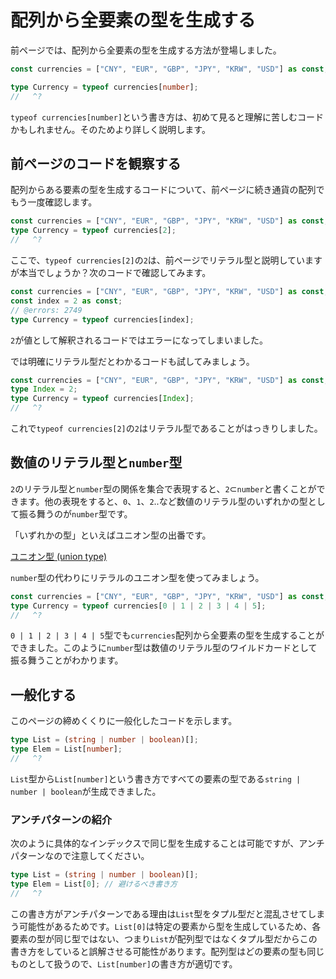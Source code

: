 # 配列から全要素の型を生成する

前ページでは、配列から全要素の型を生成する方法が登場しました。

```ts twoslash
const currencies = ["CNY", "EUR", "GBP", "JPY", "KRW", "USD"] as const;

type Currency = typeof currencies[number];
//   ^?
```

`typeof currencies[number]`という書き方は、初めて見ると理解に苦しむコードかもしれません。そのためより詳しく説明します。

## 前ページのコードを観察する

配列からある要素の型を生成するコードについて、前ページに続き通貨の配列でもう一度確認します。

```ts twoslash
const currencies = ["CNY", "EUR", "GBP", "JPY", "KRW", "USD"] as const;
type Currency = typeof currencies[2];
//   ^?
```

ここで、`typeof currencies[2]`の`2`は、前ページでリテラル型と説明していますが本当でしょうか？次のコードで確認してみます。

```ts twoslash
const currencies = ["CNY", "EUR", "GBP", "JPY", "KRW", "USD"] as const;
const index = 2 as const;
// @errors: 2749
type Currency = typeof currencies[index];
```

`2`が値として解釈されるコードではエラーになってしまいました。

では明確にリテラル型だとわかるコードも試してみましょう。

```ts twoslash
const currencies = ["CNY", "EUR", "GBP", "JPY", "KRW", "USD"] as const;
type Index = 2;
type Currency = typeof currencies[Index];
//   ^?
```

これで`typeof currencies[2]`の`2`はリテラル型であることがはっきりしました。

## 数値のリテラル型と`number`型

`2`のリテラル型と`number`型の関係を集合で表現すると、`2`⊂`number`と書くことができます。他の表現をすると、`0`、`1`、`2`..など数値のリテラル型のいずれかの型として振る舞うのが`number`型です。

「いずれかの型」といえばユニオン型の出番です。

[ユニオン型 (union type)](../reference/values-types-variables/union.md)

`number`型の代わりにリテラルのユニオン型を使ってみましょう。

```ts twoslash
const currencies = ["CNY", "EUR", "GBP", "JPY", "KRW", "USD"] as const;
type Currency = typeof currencies[0 | 1 | 2 | 3 | 4 | 5];
//   ^?
```

`0 | 1 | 2 | 3 | 4 | 5`型でも`currencies`配列から全要素の型を生成することができました。このように`number`型は数値のリテラル型のワイルドカードとして振る舞うことがわかります。

## 一般化する

このページの締めくくりに一般化したコードを示します。

```ts twoslash
type List = (string | number | boolean)[];
type Elem = List[number];
//   ^?
```

`List`型から`List[number]`という書き方ですべての要素の型である`string | number | boolean`が生成できました。

### アンチパターンの紹介

次のように具体的なインデックスで同じ型を生成することは可能ですが、アンチパターンなので注意してください。

```ts twoslash
type List = (string | number | boolean)[];
type Elem = List[0]; // 避けるべき書き方
//   ^?
```

この書き方がアンチパターンである理由は`List`型をタプル型だと混乱させてしまう可能性があるためです。`List[0]`は特定の要素から型を生成しているため、各要素の型が同じ型ではない、つまり`List`が配列型ではなくタプル型だからこの書き方をしていると誤解させる可能性があります。配列型はどの要素の型も同じものとして扱うので、`List[number]`の書き方が適切です。
